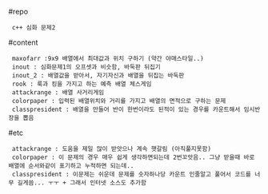 #repo
  
     c++ 심화 문제2

#content

     maxofarr :9x9 배열에서 최대값과 위치 구하기 (약간 야매스타일..)
     inout : 심화문제1의 오프셋과 비슷함, 바둑판 뒤집기
     inout_2 : 배열값을 받아서, 자기자신과 배열을 뒤집는 바둑판
     rook : 룩과 킹을 가지고 하는 예측 배열 체스게임
     attackrange : 배열 사거리게임 
     colorpaper : 입력된 배열위치와 거리를 가지고 배열의 면적으로 구하는 문제
     classpresident : 배열을 만들어 반이 한번이라도 된적이 있는 경우를 카운트해서 임시반장을 뽑음

#etc 
     
     attackrange : 도움을 제일 많이 받앗으나 계속 햇갈림 (아직풀지못함)
     colorpaper : 이 문제의 경우 매우 쉽게 생각하면되는데 2번꼬앗음.. 그냥 받을때 바로 배열에 순서와같이 표기하고 누적하면 되는데..
     classpresident : 이문제는 쉬운데 문제를 숫자하나당 카운트 인줄알고 풀어서 코드를 너무 길게씀... ㅜㅜ + 그래서 인터넷 소스도 추가함
